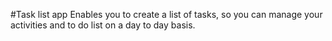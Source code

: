 #Task list app
Enables you to create a list of tasks, so you can manage your activities and to do list on a day to day basis.